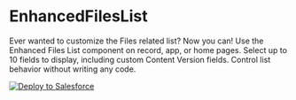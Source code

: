 # EnhancedFilesList
Ever wanted to customize the Files related list? Now you can! Use the Enhanced Files List component on record, app, or home pages. Select up to 10 fields to display, including custom Content Version fields. Control list behavior without writing any code.

<a href="https://githubsfdeploy.herokuapp.com?owner=SalesforceLabs&repo=EnhancedFilesList">
  <img alt="Deploy to Salesforce"
       src="https://raw.githubusercontent.com/afawcett/githubsfdeploy/master/deploy.png">
</a>
